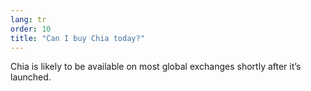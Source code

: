 ```yaml
---
lang: tr
order: 10
title: "Can I buy Chia today?"
---
```


Chia is likely to be available on most global exchanges shortly after it’s launched.
